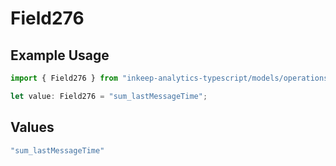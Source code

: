 # Field276

## Example Usage

```typescript
import { Field276 } from "inkeep-analytics-typescript/models/operations";

let value: Field276 = "sum_lastMessageTime";
```

## Values

```typescript
"sum_lastMessageTime"
```
